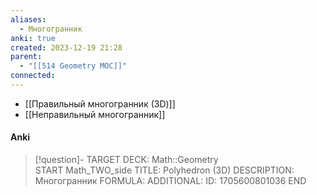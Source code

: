 ```yaml
---
aliases:
  - Многогранник
anki: true
created: 2023-12-19 21:28
parent:
  - "[[514 Geometry MOC]]"
connected:
---
```


- [[Правильный многогранник (3D)]]
- [[Неправильный многогранник]]


#### Anki
> [!question]-
TARGET DECK: Math::Geometry  
START
Math_TWO_side
TITLE: Polyhedron (3D)
DESCRIPTION: Многогранник
FORMULA: 
ADDITIONAL:
ID: 1705600801036
END